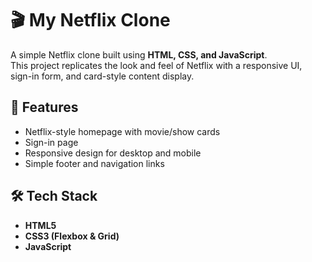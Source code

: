 # 🎬 My Netflix Clone

A simple Netflix clone built using **HTML, CSS, and JavaScript**.  
This project replicates the look and feel of Netflix with a responsive UI, sign-in form, and card-style content display.

## 🚀 Features
- Netflix-style homepage with movie/show cards  
- Sign-in page  
- Responsive design for desktop and mobile  
- Simple footer and navigation links  

## 🛠️ Tech Stack
- **HTML5**
- **CSS3 (Flexbox & Grid)**
- **JavaScript**
